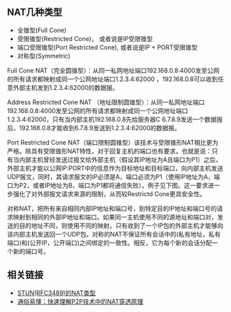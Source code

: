 ## NAT几种类型
+ 全锥型(Full Cone)
+ 受限锥型(Restricted Cone)， 或者说是IP受限锥型
+ 端口受限锥型(Port Restricted Cone), 或者说是IP + PORT受限锥型
+ 对称型(Symmetric)

Full Cone NAT（完全圆锥型）：从同一私网地址端口192.168.0.8:4000发至公网的所有请求都映射成同一个公网地址端口1.2.3.4:62000 ，192.168.0.8可以收到任意外部主机发到1.2.3.4:62000的数据报。


Address Restricted Cone NAT （地址限制圆锥型）：从同一私网地址端口192.168.0.8:4000发至公网的所有请求都映射成同一个公网地址端口1.2.3.4:62000，只有当内部主机192.168.0.8先给服务器C 6.7.8.9发送一个数据报后，192.168.0.8才能收到6.7.8.9发送到1.2.3.4:62000的数据报。


Port Restricted Cone NAT（端口限制圆锥型）该技术与受限锥形NAT相比更为严格。除具有受限锥形NAT特性，对于回复主机的端口也有要求。也就是说：只有当内部主机曾经发送过报文给外部主机（假设其IP地址为A且端口为P1）之后，外部主机才能以公网IP:PORT中的信息作为目标地址和目标端口，向内部主机发送UDP报文，同时，其请求报文的IP必须是A，端口必须为P1（使用IP地址为A，端口为P2，或者IP地址为B，端口为P1都将通信失败）。例子见下图。这一要求进一步强化了对外部报文请求来源的限制，从而较Restrictd Cone更具安全性。


对称NAT，把所有来自相同内部IP地址和端口号，到特定目的IP地址和端口号的请求映射到相同的外部IP地址和端口。如果同一主机使用不同的源地址和端口对，发送的目的地址不同，则使用不同的映射。只有收到了一个IP包的外部主机才能够向该内部主机发送回一个UDP包。对称的NAT不保证所有会话中的(私有地址，私有端口)和(公开IP，公开端口)之间绑定的一致性。相反，它为每个新的会话分配一个新的端口号。

## 相关链接
+ [STUN(RFC3489)的NAT类型](https://www.bilibili.com/read/cv24209568?from=search&spm_id_from=333.337.0.0)
+ [通俗易懂：快速理解P2P技术中的NAT穿透原理](https://www.bilibili.com/read/cv5269413?from=search&spm_id_from=333.337.0.0)
